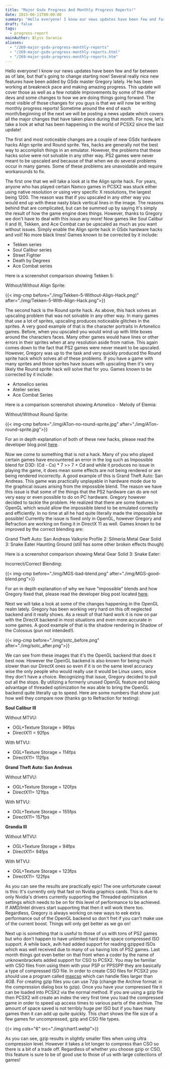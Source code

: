 ```yaml
---
title: "Major Gsdx Progress And Monthly Progress Reports!"
date: 2015-06-11T00:00:00
summary: "Hello everyone! I know our news updates have been few and far between as of late, but that's going to change starting now!"
draft: false
tags:
  - progress-report
mainAuthor: Blyss Sarania
aliases:
  - "/269-major-gsdx-progress-monthly-reports"
  - "/269-major-gsdx-progress-monthly-reports.html"
  - "/269-major-gsdx-progress-monthly-reports.htm"
---
```


Hello everyone! I know our news updates have been few and far between as
of late, but that's going to change starting now! Several really nice
new features have been added by GSdx master Gregory lately. He has been
working at breakneck pace and making amazing progress. This update will
cover those as well as a few notable improvements by some of the other
devs and some changes to how we are doing things going forward. The most
visible of those changes for you guys is that we will now be writing
monthly progress reports! Sometime around the end of each
month/beginning of the next we will be posting a news update which
covers all the major changes that have taken place during that month.
For now, let's take a look at what has been happening in the world of
PCSX2 since the last update!

The first and most noticeable changes are a couple of new GSdx hardware
hacks Align sprite and Round sprite. Yes, hacks are generally not the
best way to accomplish things in an emulator. However, the problems that
these hacks solve were not solvable in any other way. PS2 games were
never meant to be upscaled and because of that when we do several
problems occur in many games. Some of these problems are unavoidable and
require workarounds to fix.

The first one that we will take a look at is the Align sprite hack. For
years, anyone who has played certain Namco games in PCSX2 was stuck
either using native resolution or using very specific X resolutions, the
largest being 1200. The reason was that if you upscaled in any other way
you would end up with these nasty black vertical lines in the image. The
reasons behind that are complicated, but can be summed up by saying It's
simply the result of how the game engine does things. However, thanks to
Gregory we don't have to deal with this issue any more! Now games like
Soul Calibur II and III, Tekken, and Ace Combat can be upscaled as much
as you want without issues. Simply enable the Align sprite hack in GSdx
hardware hacks and voil! No more black lines! Games known to be
corrected by it include:

- Tekken series
- Soul Calibur series
- Street Fighter
- Death by Degrees
- Ace Combat series

Here is a screenshot comparison showing Tekken 5:

Without/Without Align Sprite:

{{< img-cmp before="./img/Tekken-5-Without-Align-Hack.png)" after="./img/Tekken-5-With-Align-Hack.png">}}

The second hack is the Round sprite hack. As above, this hack solves an
upscaling problem that was not solvable in any other way. In many games
that use a lot of sprites, upscaling produces noticeable glitches in the
sprites. A very good example of that is the character portraits in Artonelico games. Before, when you upscaled you would wind up with little
boxes around the characters faces. Many other games would have lines or
other errors in their sprites when at any resolution aside from native.
This again comes down to the fact that PS2 games were never meant to be
upscaled. However, Gregory was up to the task and very quickly produced
the Round sprite hack which solves all of these problems. If you have a
game with many sprites and those sprites have issues with upscaling then
it's very likely the Round sprite hack will solve that for you. Games
known to be corrected by it include:

- Artonelico series
- Atelier series
- Ace Combat Series

Here is a comparison screenshot showing Artonelico - Melody of Elemia:

Without/Without Round Sprite:

{{< img-cmp before="./img/ATon-no-round-sprite.jpg" after="./img/ATon-round-sprite.jpg">}}

For an in depth explanation of both of these new hacks, please read the
developer blog post
[here](/content/blog/2015/explanation-hacks-needed-for-upscaling-glitches/index.md).

Now we come to something that is not a hack. Many of you who played
certain games have encountered an error in the log such as Impossible
blend for D3D: (Cd - Cs) \* 7 &gt;&gt; 7 + Cd and while it produces no
issue in playing the game, it does mean some effects are not being
rendered or are being rendered incorrectly. A good example of this is
Grand Theft Auto: San Andreas. This game was practically unplayable in
hardware mode due to the graphical issues arising from the impossible
blend. The reason we have this issue is that some of the things that the
PS2 hardware can do are not very easy or even possible to do on PC
hardware. Gregory however decided to tackle the problem. He realized
that there are some features in OpenGL which would allow the impossible
blend to be emulated correctly and efficiently. In no time at all he had
quite literally made the impossible be possible! Currently the issue is
fixed only in OpenGL, however Gregory and Refraction are working on
fixing it in DirectX 11 as well. Games known to be improved by the
correct blending are:

Grand Theft Auto: San Andreas
Valkyrie Profile 2: Silmeria
Metal Gear Solid 3: Snake Eater
Haunting Ground (still has some other broken effects though)

Here is a screenshot comparison showing Metal Gear Solid 3: Snake
Eater:

Incorrect/Correct Blending:

{{< img-cmp before="./img/MGS-bad-blend.png" after="./img/MGS-good-blend.png">}}

For an in depth explanation of why we have "impossible" blends and how
Gregory fixed that, please read the developer blog post located
[here](/content/blog/2015/explanation-impossible-blend/index.md).

Next we will take a look at some of the changes happening in the OpenGL
realm lately. Gregory has been working very hard on this oft neglected
backend and it really shows. As a result of that hard work it is now on
par with the DirectX backend in most situations and even more accurate
in some games. A good example of that is the shadow rendering in Shadow
of the Colossus (pun not intended!).

{{< img-cmp before="./img/sotc_before.png" after="./img/sotc_after.png">}}

We can see from these images that it's the OpenGL backend that does it
best now. However the OpenGL backend is also known for being much slower
than our DirectX ones so even if it is on the same level accuracy wise
the only people who would really use it would be Linux users, since they
don't have a choice. Recognizing that issue, Gregory decided to pull out
all the stops. By utilizing a formerly unused OpenGL feature and taking
advantage of threaded optimization he was able to bring the OpenGL
backend quite literally up to speed. Here are some numbers that show
just how well they compare now (thanks go to Refraction for testing):

**Soul Calibur III**

Without MTVU:
- OGL+Texture Storage = 96fps
- DirectX11 = 92fps

With MTVU:
- OGL+Texture Storage = 114fps
- DirectX11= 112fps

**Grand Theft Auto: San Andreas**

Without MTVU:
- OGL+Texture Storage = 120fps
- DirectX11= 121fps

With MTVU:
- OGL+Texture Storage = 155fps
- DirectX11= 157fps

**Grandia III**

Without MTVU:
- OGL+Texture Storage = 94fps
- DirectX11= 94fps

With MTVU:
- OGL+Texture Storage = 123fps
- DirectX11= 122fps

As you can see the results are practically epic! The one unfortunate
caveat is this: It's currently only that fast on Nvidia graphics cards.
This is due to only Nvidia's drivers currently supporting the Threaded
optimization settings which needs to be on for this level of performance
to be achieved. If AMD/Intel drivers start supporting that then it will
work there too. Regardless, Gregory is always working on new ways to eek
extra performance out of the OpenGL backend so don't fret if you can't
make use of the current boost. Things will only get better as we go
on!

Next up is something that is useful to those of us with tons of PS2
games but who don't happen to have unlimited hard drive space compressed
ISO support. A while back, avih had added support for reading gzipped
ISOs which was well received due to many of us having lots of PS2 games.
Last month things got even better on that front when a coder by the name
of unknownbrackets added support for CSO to PCSX2. You may be familiar
with CSO files from using them with your PSP or PPSSPP they are
basically a type of compressed ISO file. In order to create CSO files
for PCSX2 you should use a program called
[maxcso](https://github.com/unknownbrackets/maxcso/releases) which can
handle files larger than 4GB. For creating gzip files you can use 7zip
(change the Archive format: in the compression dialog box to gzip). Once
you have your compressed file it can be loaded into PCSX2 via the normal
method. If you are using a gzip file then PCSX2 will create an index the
very first time you load the compressed game in order to speed up access
times to various parts of the archive. The amount of space saved is not
terribly huge per ISO but if you have many games then it can add up
quite quickly. This chart shows the file size of a few games for
uncompressed, gzip and CSO file types.

{{< img cols="6" src="./img/chart1.webp">}}

As you can see, gzip results in slightly smaller files when using ultra
compression level. However it takes a lot longer to compress than CSO so
there is a bit of a trade off. Regardless of whether you choose gzip or
CSO, this feature is sure to be of good use to those of us with large
collections of games!


